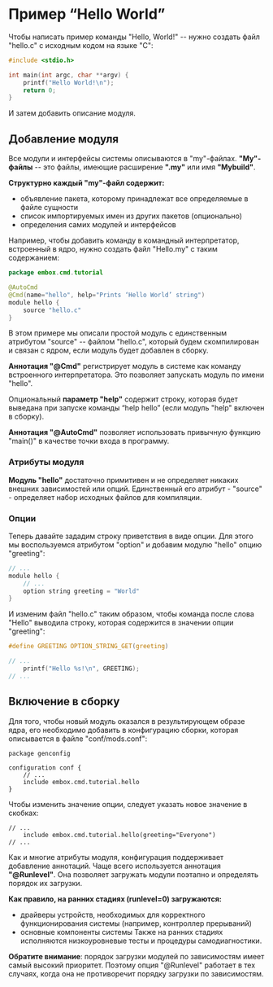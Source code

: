 # Пример “Hello World”
Чтобы написать пример команды "Hello, World!" -- нужно создать файл "hello.c" с исходным кодом на языке "C":
```c
#include <stdio.h>

int main(int argc, char **argv) {
	printf("Hello World!\n");
	return 0;
}
```
И затем добавить описание модуля.

## Добавление модуля
Все модули и интерфейсы системы описываются в "my"-файлах. **"My"-файлы** -- это файлы, имеющие расширение **".my"** или имя **"Mybuild"**.

**Структурно каждый "my"-файл содержит:**

 * объявление пакета, которому принадлежат все определяемые в файле сущности
 * список импортируемых имен из других пакетов (опционально)
 * определения самих модулей и интерфейсов

Например, чтобы добавить команду в командный интерпретатор, встроенный в ядро, нужно создать файл "Hello.my" с таким содержанием:
```java
package embox.cmd.tutorial

@AutoCmd
@Cmd(name="hello", help="Prints ‘Hello World’ string")
module hello {
	source "hello.c"
}
```
В этом примере мы описали простой модуль с единственным атрибутом "source" -- файлом "hello.c", который будем скомпилирован и связан с ядром, если модуль будет добавлен в сборку.

**Аннотация "@Cmd"** регистрирует модуль в системе как команду встроенного интерпретатора. Это позволяет запускать модуль по имени "hello".

Опциональный **параметр "help"** содержит строку, которая будет выведана при запуске команды “help hello” (если модуль "help" включен в сборку).

**Аннотация "@AutoCmd"** позволяет использовать привычную функцию "main()" в качестве точки входа в программу.

### Атрибуты модуля
**Модуль "hello"** достаточно примитивен и не определяет никаких внешних зависимостей или опций.
Единственный его атрибут - "source" - определяет набор исходных файлов для компиляции.

### Опции
Теперь давайте зададим строку приветствия в виде опции. Для этого мы воспользуемся атрибутом "option" и добавим модулю "hello" опцию "greeting":
```c
// ...
module hello {
	// ...
	option string greeting = "World"
}
```
И изменим файл "hello.c" таким образом, чтобы команда после слова "Hello" выводила строку, которая содержится в значении опции "greeting":
```c
#define GREETING OPTION_STRING_GET(greeting)

// ...
	printf("Hello %s!\n", GREETING);
// ...
```

## Включение в сборку
Для того, чтобы новый модуль оказался в результирующем образе ядра, его необходимо добавить в конфигурацию сборки, которая описывается в файле "conf/mods.conf":
```
package genconfig

configuration conf {
	// ...
	include embox.cmd.tutorial.hello
}
```
Чтобы изменить значение опции, следует указать новое значение в скобках:
```
// ...
	include embox.cmd.tutorial.hello(greeting="Everyone")
// ...
```
Как и многие атрибуты модуля, конфигурация поддерживает добавление аннотаций.
Чаще всего используется аннотация **"@Runlevel"**. Она позволяет загружать модули поэтапно и определять порядок их загрузки.

**Как правило, на ранних стадиях (runlevel=0) загружаются:**

 * драйверы устройств, необходимых для корректного функционирования системы (например, контроллер прерываний)
 * основные компоненты системы
Также на ранних стадиях исполняются низкоуровневые тесты и процедуры самодиагностики.

**Обратите внимание**: порядок загрузки модулей по зависимостям имеет самый высокий приоритет. Поэтому опция "@Runlevel" работает в тех случаях, когда она не противоречит порядку загрузки по зависимостям.

